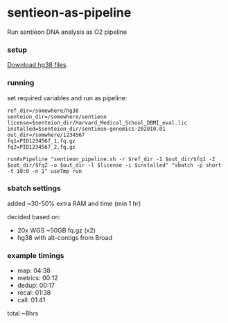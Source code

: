 # sentieon-as-pipeline
Run sentieon DNA analysis as O2 pipeline

### setup

[Download hg38 files](download_hg38.sh).

### running

set required variables and run as pipeline:

```
ref_dir=/somewhere/hg38
senteion_dir=/somewhere/sentieon
license=$senteion_dir/Harvard_Medical_School_DBMI_eval.lic
installed=$senteion_dir/sentieon-genomics-202010.01
out_dir=/somwhere/1234567
fq1=PID1234567_1.fq.gz
fq2=PID1234567_2.fq.gz

runAsPipeline "sentieon_pipeline.sh -r $ref_dir -1 $out_dir/$fq1 -2 $out_dir/$fq2 -o $out_dir -l $license -i $installed" "sbatch -p short -t 10:0 -n 1" useTmp run
```

### sbatch settings

added ~30-50% extra RAM and time (min 1 hr)

decided based on:
 - 20x WGS ~50GB fq.gz (x2)
 - hg38 with alt-contigs from Broad

### example timings

- map:     04:38
- metrics: 00:12
- dedup:   00:17
- recal:   01:38
- call:    01:41

total ~8hrs